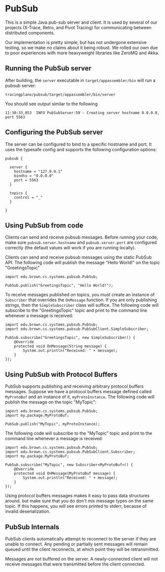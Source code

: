 # PubSub #

This is a simple Java pub-sub server and client.  It is used by several of our projects (X-Trace, Retro, and Pivot Tracing) for communicating between distributed components.

Our implementation is pretty simple, but has not undergone extensive testing, so we make no claims about it being robust.  We rolled our own due to poor experiences with more heavyweight libraries like ZeroMQ and Akka.

## Running the PubSub server ##

After building, the `server` executable in `target/appassembler/bin` will run a pubsub server:

    tracingplane/pubsub/target/appassembler/bin/server

You should see output similar to the following

    11:30:33,053  INFO PubSubServer:59 - Creating server hostname 0.0.0.0, port 5563

## Configuring the PubSub server ##

The server can be configured to bind to a specific hostname and port.  It uses the typesafe config and supports the following configuration options:

	pubsub {
	  
	  server {
	  	hostname = "127.0.0.1"
	  	bindto = "0.0.0.0"
	  	port = 5563
	  }
	  
	  topics {
	  	control = "_"
	  }
	    
	}

## Using PubSub from code ##

Clients can send and receive pubsub messages.  Before running your code, make sure `pubsub.server.hostname` and `pubsub.server.port` are configured correctly (the default values will work if you are running locally).

Clients can send and receive pubsub messages using the static PubSub API.  The following code will publish the message "Hello World!" on the topic "GreetingsTopic"

    import edu.brown.cs.systems.pubsub.PubSub;

    PubSub.publish("GreetingsTopic", "Hello World!");

To receive messages published on topics, you must create an instance of `Subscriber` that overrides the `OnMessage` function.  If you are only publishing strings, then the `SimpleSubscriber` class will suffice.  The following code will subscribe to the "GreetingsTopic" topic and print to the command line whenever a message is received:

    import edu.brown.cs.systems.pubsub.PubSub;
    import edu.brown.cs.systems.pubsub.PubSubClient.SimpleSubscriber;
    
    PubSub.subscribe("GreetingsTopic", new SimpleSubscriber() {
        @Override
        protected void OnMessage(String message) {
            System.out.println("Received: " + message);
        }
    });

## Using PubSub with Protocol Buffers ##

PubSub supports publishing and receiving arbitrary protocol buffers messages.  Suppose we have a protocol buffers message defined called `MyProtoBuf` and an instance of it, `myProtoInstance`.  The following code will publish the message on the topic "MyTopic":

    import edu.brown.cs.systems.pubsub.PubSub;
    import my.package.MyProtoBuf;

    PubSub.publish("MyTopic", myProtoInstance);

The following code will subscribe to the "MyTopic" topic and print to the command line whenever a message is received:

    import edu.brown.cs.systems.pubsub.PubSub;
    import edu.brown.cs.systems.pubsub.PubSubClient.Subscriber;
    import my.package.MyProtoBuf;

    PubSub.subscribe("MyTopic", new Subscriber<MyProtoBuf>() {
        @Override
        protected void OnMessage(MyProtoBuf message) {
            System.out.println("Received: " + message);
        }
    });

Using protocol buffers messages makes it easy to pass data structures around, but make sure that you do don't mix message types on the same topic.  If this happens, you will see errors printed to stderr, because of invalid deserialization.

## PubSub Internals ##

PubSub clients automatically attempt to reconnect to the server if they are unable to connect.  Any pending or partially sent messages will remain queued until the client reconnects, at which point they will be retransmitted.

Messages are not buffered on the server.  A newly-connected client will not receive messages that were transmitted before the client connected.



